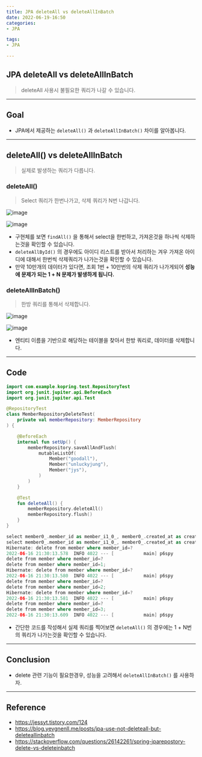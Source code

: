 ```yaml
---
title: JPA deleteAll vs deleteAllInBatch
date: 2022-06-19-16:50
categories:
- JPA

tags:
- JPA

---
```


## JPA deleteAll vs deleteAllInBatch
> deleteAll 사용시 불필요한 쿼리가 나갈 수 있습니다.

---

## Goal
- JPA에서 제공하는 `deleteAll()` 과 `deleteAllInBatch()` 차이를 알아봅니다.

---

## deleteAll() vs deleteAllInBatch
> 실제로 발생하는 쿼리가 다릅니다.


### deleteAll()
> Select 쿼리가 한번나가고, 삭제 쿼리가 N번 나갑니다.

![image](https://user-images.githubusercontent.com/43930419/174068309-5f852365-3c22-4454-bf86-89277f915d80.png)

![image](https://user-images.githubusercontent.com/43930419/174068450-0724550f-14bd-479a-8781-784bb516490d.png)

- 구현체를 보면 `findAll()` 을 통해서 select을 한번하고, 가져온것을 하나씩 삭제하는것을 확인할 수 있습니다.
- `deleteAllById()` 의 경우에도 아이디 리스트를 받아서 처리하는 겨우 가져온 아이디에 대해서 한번씩 삭제쿼리가 나가는것을 확인할 수 있습니다.
- 만약 10만개의 데이터가 있다면, 조회 1번 + 10만번의 삭제 쿼리가 나가게되어 **성능에 문제가 되는 1 + N 문제가 발생하게 됩니다.**


### deleteAllInBatch()
> 한방 쿼리를 통해서 삭제합니다.


![image](https://user-images.githubusercontent.com/43930419/174068952-98b00752-28d9-4b7a-acbe-c6d3d87b5565.png)


![image](https://user-images.githubusercontent.com/43930419/174038913-2ebb5740-942f-40b6-b832-5af0cd811436.png)

- 엔티티 이름을 기반으로 해당하는 테이블을 찾아서 한방 쿼리로, 데이터를 삭제합니다.

---

## Code

```kotlin
import com.example.kopring.test.RepositoryTest
import org.junit.jupiter.api.BeforeEach
import org.junit.jupiter.api.Test

@RepositoryTest
class MemberRepositoryDeleteTest(
    private val memberRepository: MemberRepository
) {

    @BeforeEach
    internal fun setUp() {
        memberRepository.saveAllAndFlush(
            mutableListOf(
                Member("goodall"),
                Member("unluckyjung"),
                Member("jys"),
            )
        )
    }

    @Test
    fun deleteAll() {
        memberRepository.deleteAll()
        memberRepository.flush()
    }
}
```

```kotlin
select member0_.member_id as member_i1_0_, member0_.created_at as created_2_0_, member0_.updated_at as updated_3_0_, member0_.name as name4_0_ from member member0_
select member0_.member_id as member_i1_0_, member0_.created_at as created_2_0_, member0_.updated_at as updated_3_0_, member0_.name as name4_0_ from member member0_;
Hibernate: delete from member where member_id=?
2022-06-16 21:30:13.578  INFO 4022 --- [           main] p6spy                                    : #1655382613578 | took 1ms | statement | connection 3| url jdbc:h2:mem:d03c6ae9-252b-4af4-8b47-037886375e67
delete from member where member_id=?
delete from member where member_id=1;
Hibernate: delete from member where member_id=?
2022-06-16 21:30:13.580  INFO 4022 --- [           main] p6spy                                    : #1655382613580 | took 0ms | statement | connection 3| url jdbc:h2:mem:d03c6ae9-252b-4af4-8b47-037886375e67
delete from member where member_id=?
delete from member where member_id=2;
Hibernate: delete from member where member_id=?
2022-06-16 21:30:13.581  INFO 4022 --- [           main] p6spy                                    : #1655382613581 | took 0ms | statement | connection 3| url jdbc:h2:mem:d03c6ae9-252b-4af4-8b47-037886375e67
delete from member where member_id=?
delete from member where member_id=3;
2022-06-16 21:30:13.609  INFO 4022 --- [           main] p6spy                                    : #1655382613609 | took 1ms | rollback | connection 3| url jdbc:h2:mem:d03c6ae9-252b-4af4-8b47-037886375e67
```


- 간단한 코드를 작성해서 실제 쿼리를 찍어보면 `deleteAll()` 의 경우에는 1 + N번의 쿼리가 나가는것을 확인할 수 있습니다.


---

## Conclusion
- delete 관련 기능이 필요한경우, 성능을 고려해서 `deleteAllInBatch()` 를 사용하자.


---

## Reference
- https://jessyt.tistory.com/124
- https://blog.yevgnenll.me/posts/jpa-use-not-deleteall-but-deleteallinbatch
- https://stackoverflow.com/questions/26142261/spring-jparepostory-delete-vs-deleteinbatch